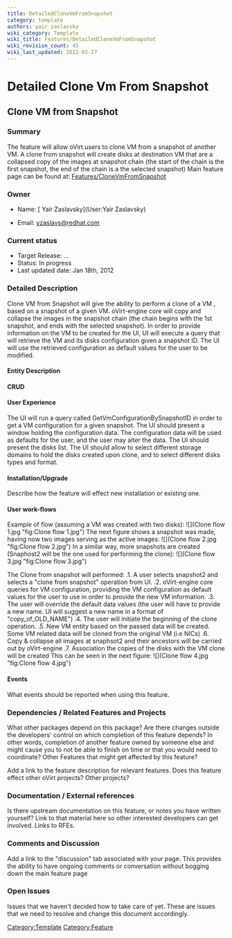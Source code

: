 ```yaml
---
title: DetailedCloneVmFromSnapshot
category: template
authors: yair zaslavsky
wiki_category: Template
wiki_title: Features/DetailedCloneVmFromSnapshot
wiki_revision_count: 45
wiki_last_updated: 2012-03-27
---
```


# Detailed Clone Vm From Snapshot

## Clone VM from Snapshot

### Summary

The feature will allow oVirt users to clone VM from a snapshot of another VM.
A clone from snapshot will create disks at destination VM that are a collapsed copy of the images at snapshot chain (the start of the chain is the first snapshot, the end of the chain is a the selected snapshot)
 Main feature page can be found at: [Features/CloneVmFromSnapshot](Features/CloneVmFromSnapshot)

### Owner

*   Name: [ Yair Zaslavsky](User:Yair Zaslavsky)

<!-- -->

*   Email: <yzaslavs@redhat.com>

### Current status

*   Target Release: ...
*   Status: In progress
*   Last updated date: Jan 18th, 2012

### Detailed Description

Clone VM from Snapshot will give the ability to perform a clone of a VM , based on a snapshot of a given VM.
oVirt-engine core will copy and collapse the images in the snapshot chain (the chain begins with the 1st snapshot, and ends with the selected snapshot).
In order to provide information on the VM to be created for the UI, UI will execute a query that will retrieve the VM and its disks configuration given a snapshot ID.
The UI will use the retrieved configuration as default values for the user to be modified.

#### Entity Description

#### CRUD

#### User Experience

The UI will run a query called GetVmConfigurationBySnapshotID in order to get a VM configuration for a given snapshot. The UI should present a window holding the configuration data. The configuration data will be used as defaults for the user, and the user may alter the data. The UI should present the disks list. The UI should allow to select different storage domains to hold the disks created upon clone, and to select different disks types and format.

#### Installation/Upgrade

Describe how the feature will effect new installation or existing one.

#### User work-flows

Example of flow (assuming a VM was created with two disks):
![](Clone flow 1.jpg "fig:Clone flow 1.jpg")
The next figure shows a snapshot was made, having now two images serving as the active images:
 ![](Clone flow 2.jpg "fig:Clone flow 2.jpg")
In a similar way, more snapshots are created (Snaphost2 will be the one used for performing the clone):
![](Clone flow 3.jpg "fig:Clone flow 3.jpg")

The Clone from snapshot will performed:
 .1. A user selects snapshot2 and selects a "clone from snapshot" operation from UI.
.2. oVirt-engine core queries for VM configuration, providing the VM configuration as default values for the user to use in order to provide the new VM information.
.3. The user will override the default data values (the user will have to provide a new name. UI will suggest a new name in a format of "copy_of_OLD_NAME")
.4. The user will initiate the beginning of the clone operation.
.5. New VM entity based on the passed data will be created. Some VM related data will be cloned from the original VM (i.e NICs)
.6. Copy & collapse all images at snaphsot2 and their ancestors will be carried out by oVirt-engine
.7. Association the copies of the disks with the VM clone will be created
 This can be seen in the next figure:
![](Clone flow 4.jpg "fig:Clone flow 4.jpg")

#### Events

What events should be reported when using this feature.

### Dependencies / Related Features and Projects

What other packages depend on this package? Are there changes outside the developers' control on which completion of this feature depends? In other words, completion of another feature owned by someone else and might cause you to not be able to finish on time or that you would need to coordinate? Other Features that might get affected by this feature?

Add a link to the feature description for relevant features. Does this feature effect other oVirt projects? Other projects?

### Documentation / External references

Is there upstream documentation on this feature, or notes you have written yourself? Link to that material here so other interested developers can get involved. Links to RFEs.

### Comments and Discussion

Add a link to the "discussion" tab associated with your page. This provides the ability to have ongoing comments or conversation without bogging down the main feature page

### Open Issues

Issues that we haven't decided how to take care of yet. These are issues that we need to resolve and change this document accordingly.

<Category:Template> <Category:Feature>
